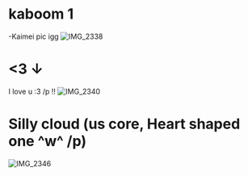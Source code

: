 # kaboom 1
-Kaimei pic igg
![IMG_2338](https://github.com/user-attachments/assets/39a7f0a6-2a88-491f-a99d-b313bccb2cd6)

# <3 ↓ 
I love u :3 /p !! 
![IMG_2340](https://github.com/user-attachments/assets/93edc58c-43a4-4371-b91e-9c042aad453d)

# Silly cloud (us core, Heart shaped one ^w^ /p)

![IMG_2346](https://github.com/user-attachments/assets/539d1912-04ad-4622-8342-6c6df075c53e)
